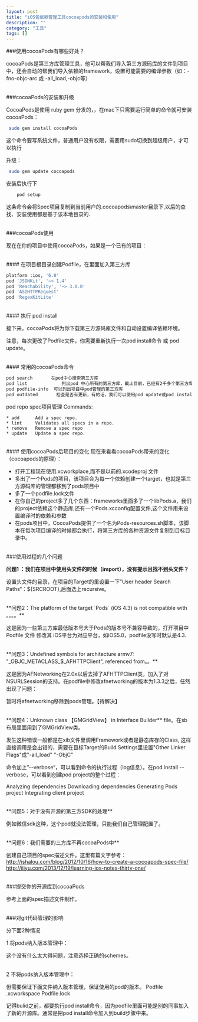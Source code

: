 ```yaml
---
layout: post
title: "iOS包依赖管理工具cocoapods的安装和使用"
description: ""
category: "工具"
tags: []
---
```



###使用cocoaPods有哪些好处？

cocoaPods是第三方库管理工具，他可以帮我们导入第三方源码库的文件到项目中，还会自动的帮我们导入依赖的framework，设置可能需要的编译参数（如：-fno-objc-arc 或 -all_load,-objc等）


<br/>
###cocoaPods的安装和升级

CocoaPods是使用 ruby gem 分发的，，在mac下只需要运行简单的命令就可安装cocoaPods：
```sh
 sudo gem install cocoaPods
```
这个命令要写系统文件，普通用户没有权限，需要用sudo切换到超级用户，才可以执行  

升级：
```sh
 sudo gem update cocoapods
```

安装后执行下
```sh
    pod setup
```
这条命令会将Spec项目复制到当前用户的.cocoapods\master目录下,以后的查找、安装使用都是基于该本地目录的.

<br/>
###cocoaPods使用

现在在你的项目中使用cocoaPods，如果是一个已有的项目：

<br/>
#### 在项目根目录创建Podfile，在里面加入第三方库

```sh
platform :ios, '6.0'
pod 'JSONKit', '~> 1.4' 
pod 'Reachability', '~> 3.0.0' 
pod 'ASIHTTPRequest' 
pod 'RegexKitLite'
```

<br/>
#### 执行 pod install

接下来，cocoaPods将为你下载第三方源码库文件和自动设置编译依赖环境。

注意，每次更改了Podfile文件，你需要重新执行一次pod install命令 或 pod update。

<br/>
#### 常用的cocoaPods命令

```sh
pod search       在pod中心搜索第三方库
pod list             列出pod 中心所有的第三方库，截止目前，已经有2千多个第三方库提交到pod center
pod podfile-info  可以列出项目中pod管理的第三方库
pod outdated       检查是否有更新，有的话，我们可以使用pod update或pod install 来更显我们的库
```

pod repo  spec项目管理
Commands:

    * add      Add a spec repo.
    * lint     Validates all specs in a repo.
    * remove   Remove a spec repo
    * update   Update a spec repo.



<br/>
#### 使用cocoaPods后项目的变化   
现在来看看cocoaPods带来的变化（cocoapods的原理）：

- 打开工程现在使用.xcworkplace,而不是以前的.xcodeproj 文件
- 多出了一个Pods的项目，该项目会为每一个依赖创建一个target，也就是第三方源码库的管理都移到了pods项目中
- 多了一个podfile.lock文件
- 在你自己的project多了几个东西：frameworks里面多了一个libPods.a，我们的project依赖这个静态库;还有一个Pods.xcconfig配置文件,这个文件用来设置编译时的依赖和参数
- 在pods项目中，CocoaPods提供了一个名为Pods-resources.sh脚本，该脚本在每次项目编译的时候都会执行，将第三方库的各种资源文件复制到目标目录中。


<br/>
###使用过程的几个问题

**问题1 ：我们在项目中使用头文件的时候（import），没有提示且找不到头文件？**

设置头文件的目录，在项目的Target的里设置一下”User header Search Paths“：${SRCROOT},后面选上recursive。

<br/>
**问题2：The platform of the target `Pods` (iOS 4.3) is not compatible with 。。。。**

这是因为一些第三方库最低版本号大于Pods的版本号不兼容导致的，打开项目中 Podfile 文件   修改其 iOS平台为对应平台，如iOS5.0，podfile没写时默认是4.3.

<br/>
**问题3：Undefined symbols for architecture armv7:
"_OBJC_METACLASS_$_AFHTTPClient", referenced from。。**

这是因为AFNetworking在2.0x以后去掉了AFHTTPClient类，加入了对NSURLSession的支持。在podfile中修改afnetworking的版本为1.3.3之后，任然出现了问题：

暂时将afnetworking移除到pods管理。【待解决】


<br/>
**问题4：Unknown class 【GMGridView】 in Interface Builder** file。在sb布局里面用到了GMGridView类。

发生这种错误一般都是在xib文件里调用Framework或者是静态库存的Class, 这样直接调用是会出错的，需要在目标Target的Build Settings里设置"Other Linker Flags"成"-all_load" "-ObjC"


命令加上”--verbose“，可以看到命令的执行过程（log信息）。在pod install --verbose，可以看到创建pod project的整个过程：

Analyzing dependencies
Downloading dependencies
Generating Pods project
Integrating client project


<br/>
**问题5：对于没有开源的第三方SDK的处理**

例如微信sdk这种，这个pod就没法管理，只能我们自己管理配置了。

<br/>
**问题6：我们需要的三方库不再cocoaPods中**

创建自己项目的spec描述文件。这里有篇文字参考：
http://ishalou.com/blog/2012/10/16/how-to-create-a-cocoapods-spec-file/
http://iiiyu.com/2013/12/19/learning-ios-notes-thirty-one/
   
<br/>
###提交你的开源库到cocoaPods

参考上面的spec描述文件制作。

<br/>
###对git代码管理的影响

分下面2种情况

1 将pods纳入版本管理中：

这个没有什么太大得问题，注意选择正确的schemes。

<br/>
2 不将pods纳入版本管理中：

但需要保证下面文件纳入版本管理，保证使用的pod的版本。
Podfile
.xcworkspace
Podfile.lock

记得bulid之前，都要执行pod install命令，因为podfile里面可能是别的同事加入了新的开源库。通常是把pod install命令加入到build步骤中来。
